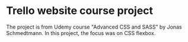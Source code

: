 # Trello website course project

The project is from Udemy course "Advanced CSS and SASS" by Jonas Schmedtmann. In this project, the focus was on CSS flexbox.

